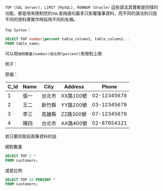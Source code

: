 `TOP (SQL Server), LIMIT (MySQL), ROWNUM (Oracle)` 這些語法其實都是同樣的功能，都是用來限制您的`SQL`查詢語句最多只影響幾筆資料，而不同的語法則只因不同的資料庫實作時採用不同的名稱。

`Top Syntax`：
``` SQL
SELECT TOP number|percent table_column1, table_column2... 
FROM table_name;
```
可以用`絕對數量(number)或比例(percent)`來限制上限 

例子：

原檔：

|C_Id|Name|City|Address|Phone|
|---|---|---|---|---|
|1|張一|台北市|XX路100號|02-12345678|
|2|王二|新竹縣|YY路200號|03-12345678|
|3|李三|高雄縣|ZZ路300號|07-12345678|
|4|陳四|台北市|AA路400號|02-87654321|

若只要抓取前兩筆資料的話

絕對數量
```sql
SELECT TOP 2 * 
FROM customers;
```
或是比例
```sql
SELECT TOP 50 PERCENT * 
FROM customers;
```